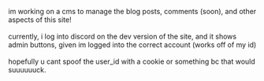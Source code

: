 im working on a cms to manage the blog posts, comments (soon), and other aspects of this site!<br><br/>currently, i log into discord on the dev version of the site, and it shows admin buttons, given im logged into the correct account (works off of my id)<br><br/>hopefully u cant spoof the user_id with a cookie or something bc that would suuuuuuck.